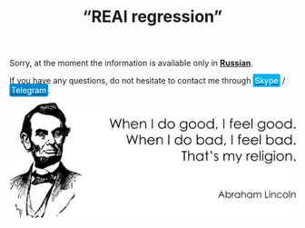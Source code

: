 ﻿---
layout: post-ea

group: Technical adviser
title: '“REAl regression”'
meta: REAl regression. All proceeds from the product sale will be directed to the project development and charity.

logo: real_regression.svg
og: img/og-real-regression.jpg

order: 5

category: ea

lang: en
ref: real_regression
---

Sorry, at the moment the information is available only in **<a href="https://lincolnvirus.com/projects/ru/forex/real_regression.html" target="_blank">Russian</a>**.

If you have any questions, do not hesitate to contact me through <a href="skype:chutkoy89?call" target="_blank"><span style="background-color:#00aff0; color:white; padding:3px; border-radius: 3px">Skype</span></a> / <a href="https://t.me/chutkoy" target="_blank"><span style="background-color:#0088cc; color:white; padding:3px; border-radius: 3px">Telegram</span></a>.

<a data-fancybox="gallery" href="/img/programming/Lincoln.png"><img src="/img/programming/Lincoln.png" alt=""></a>
